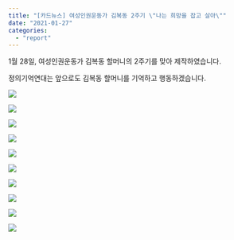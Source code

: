 ```yaml
---
title: "[카드뉴스] 여성인권운동가 김복동 2주기 \"나는 희망을 잡고 살아\""
date: "2021-01-27"
categories: 
  - "report"
---
```


1월 28일, 여성인권운동가 김복동 할머니의 2주기를 맞아 제작하였습니다.

정의기억연대는 앞으로도 김복동 할머니를 기억하고 행동하겠습니다.  

![](https://r2.womenandwar.net/2021/01/카드뉴스210127_최종_할머니의-삶-소개_김복동_001-1024x1024.jpg)

![](https://r2.womenandwar.net/2021/01/카드뉴스210127_최종_할머니의-삶-소개_김복동_002-1024x1024.jpg)

![](https://r2.womenandwar.net/2021/01/카드뉴스210127_최종_할머니의-삶-소개_김복동_003-1024x1024.jpg)

![](https://r2.womenandwar.net/2021/01/카드뉴스210127_최종_할머니의-삶-소개_김복동_004-1024x1024.jpg)

![](https://r2.womenandwar.net/2021/01/카드뉴스210127_최종_할머니의-삶-소개_김복동_005-1024x1024.jpg)

![](https://r2.womenandwar.net/2021/01/카드뉴스210127_최종_할머니의-삶-소개_김복동_006-1024x1024.jpg)

![](https://r2.womenandwar.net/2021/01/카드뉴스210127_최종_할머니의-삶-소개_김복동_007-1024x1024.jpg)

![](https://r2.womenandwar.net/2021/01/카드뉴스210127_최종_할머니의-삶-소개_김복동_008-1024x1024.jpg)

![](https://r2.womenandwar.net/2021/01/카드뉴스210127_최종_할머니의-삶-소개_김복동_009-1024x1024.jpg)

![](https://r2.womenandwar.net/2021/01/카드뉴스210127_최종_할머니의-삶-소개_김복동_010-1024x1024.jpg)
